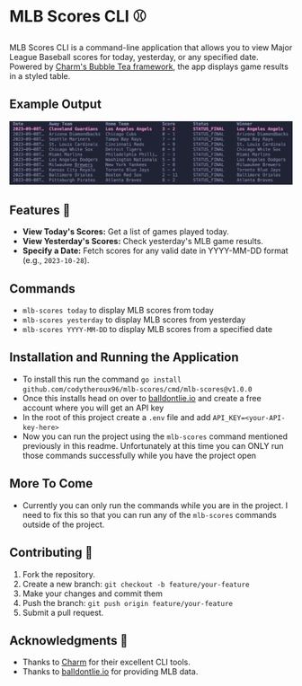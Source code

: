 # MLB Scores CLI ⚾
MLB Scores CLI is a command-line application that allows you to view Major League Baseball scores for today, yesterday, or any specified date. Powered by [Charm's Bubble Tea framework](https://charm.sh), the app displays game results in a styled table.


## Example Output

![Example Output](assets/image.png)


## Features 🚀

- **View Today's Scores:** Get a list of games played today.
- **View Yesterday's Scores:** Check yesterday's MLB game results.
- **Specify a Date:** Fetch scores for any valid date in YYYY-MM-DD format (e.g., `2023-10-28`).


## Commands

- `mlb-scores today` to display MLB scores from today
- `mlb-scores yesterday` to display MLB scores from yesterday
- `mlb-scores YYYY-MM-DD` to display MLB scores from a specified date



## Installation and Running the Application

- To install this run the command `go install github.com/codytheroux96/mlb-scores/cmd/mlb-scores@v1.0.0`
- Once this installs head on over to [balldontlie.io](https://balldontlie.io) and create a free account where you will get an API key
- In the root of this project create a `.env` file and add `API_KEY=<your-API-key-here>` 
- Now you can run the project using the `mlb-scores` command mentioned previously in this readme. Unfortunately at this time you can ONLY run those commands successfully while you have the project open


## More To Come

- Currently you can only run the commands while you are in the project. I need to fix this so that you can run any of the `mlb-scores` commands outside of the project.


## Contributing 🤝
1. Fork the repository.
2. Create a new branch: `git checkout -b feature/your-feature`
3. Make your changes and commit them
4. Push the branch: `git push origin feature/your-feature`
5. Submit a pull request.


## Acknowledgments 🙏
- Thanks to [Charm](https://charm.sh) for their excellent CLI tools.
- Thanks to [balldontlie.io](https://balldontlie.io) for providing MLB data.
